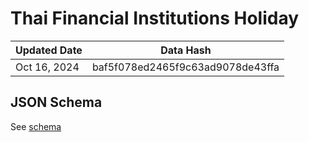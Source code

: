 # Thai Financial Institutions Holiday

| Updated Date | Data Hash |
| --- | --- |
| <!--Date:Begin-->Oct 16, 2024<!--Date:End--> | <!--Version:Begin-->baf5f078ed2465f9c63ad9078de43ffa<!--Version:End--> |

## JSON Schema

See [schema](./schemas/json-schema-data.json)
